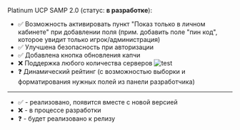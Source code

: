 Platinum UCP SAMP 2.0 (статус: **в разработке**):
* :white_check_mark: Возможность активировать пункт "Показ только в личном кабинете" при добавлении поля (прим. добавить поле "пин код", которое увидит только игрок/администрация) 
* :white_check_mark: Улучшена безопасность при авторизации
* :white_check_mark: Добавлена кнопка обновления капчи
* :x:  Поддержка любого количества серверов
![test](http://3.bp.blogspot.com/-AMpo1majfgw/VQ28imc_7EI/AAAAAAAAAKE/_L7yqH3-RR0/s1600/%D0%A1%D0%BD%D0%B8%D0%BC%D0%BE%D0%BA%2B%D1%8D%D0%BA%D1%80%D0%B0%D0%BD%D0%B0%2B(75).png)
* :question: Динамический рейтинг (с возможностью выборки и форматирования нужных полей из панели разработчика)

____
* :white_check_mark: - реализовано, появится вместе с новой версией
* :x: - в процессе разработки
* :question: - будет реализовано к релизу
